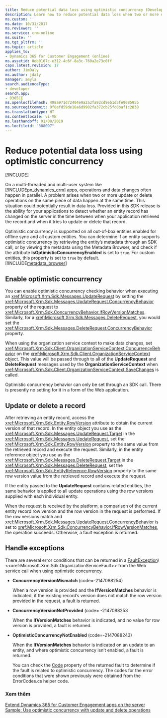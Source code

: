 ```yaml
---
title: Reduce potential data loss using optimistic concurrency (Developer Guide for Dynamics 365 for Customer Engagement)| MicrosoftDocs
description: Learn how to reduce potential data loss when two or more update or delete operations on the same piece of data happen at the same time using optimistic concurrency
ms.custom: ''
ms.date: 10/31/2017
ms.reviewer: ''
ms.service: crm-online
ms.suite: ''
ms.tgt_pltfrm: ''
ms.topic: article
applies_to:
- Dynamics 365 for Customer Engagement (online)
ms.assetid: 0eb0167c-e312-4c6f-8a3c-760a2e73c0ff
caps.latest.revision: 17
author: JimDaly
ms.author: jdaly
manager: amyla
search.audienceType:
- developer
search.app:
- D365CE
ms.openlocfilehash: 498a971d72404e9a2a2fa92cd9eb1d3fe908595b
ms.sourcegitcommit: 9f0efd59de16a6d9902fa372cb25fc0baf1c2838
ms.translationtype: HT
ms.contentlocale: vi-VN
ms.lasthandoff: 01/08/2019
ms.locfileid: "388097"
---
```

# <a name="reduce-potential-data-loss-using-optimistic-concurrency"></a>Reduce potential data loss using optimistic concurrency

[!INCLUDE[](../../includes/cc_applies_to_update_9_0_0.md)]

On a multi-threaded and multi-user system like [!INCLUDE[pn_dynamics_crm](../../includes/pn-dynamics-crm.md)] apps, operations and data changes often happen in parallel. A problem arises when two or more update or delete operations on the same piece of data happen at the same time. This situation could potentially result in data loss. Provided in this SDK release is the ability for your applications to detect whether an entity record has changed on the server in the time between when your application retrieved the record and when it tries to update or delete that record.  
  
 Optimistic concurrency is supported on all out-of-box entities enabled for offline sync and all custom entities. You can determine if an entity supports optimistic concurrency by retrieving the entity’s metadata through an SDK call, or by viewing the metadata using the Metadata Browser, and check if the attribute **IsOptimisticConcurrencyEnabled** is set to `true`. For custom entities, this property is set to `true` by default. [!INCLUDE[metadata_browser](../../includes/metadata-browser.md)]  
  
<a name="bkmk_enable"></a>   
## <a name="enable-optimistic-concurrency"></a>Enable optimistic concurrency  
 You can enable optimistic concurrency checking behavior when executing an <xref:Microsoft.Xrm.Sdk.Messages.UpdateRequest> by setting the <xref:Microsoft.Xrm.Sdk.Messages.UpdateRequest.ConcurrencyBehavior> property of the request to <xref:Microsoft.Xrm.Sdk.ConcurrencyBehavior.IfRowVersionMatches>. Similarly, for a <xref:Microsoft.Xrm.Sdk.Messages.DeleteRequest>, you would set the <xref:Microsoft.Xrm.Sdk.Messages.DeleteRequest.ConcurrencyBehavior> property.  
  
 When using the organization service context to make data changes, set <xref:Microsoft.Xrm.Sdk.Client.OrganizationServiceContext.ConcurrencyBehavior> on the <xref:Microsoft.Xrm.Sdk.Client.OrganizationServiceContext> object. This value will be passed through to all of the **UpdateRequest** and **DeleteRequest** messages used by the **OrganizationServiceContext** when <xref:Microsoft.Xrm.Sdk.Client.OrganizationServiceContext.SaveChanges> is called.  
  
 Optimistic concurrency behavior can only be set through an SDK call. There is presently no setting for it in a form of the Web application.  
  
<a name="bkmk_update"></a>   
## <a name="update-or-delete-a-record"></a>Update or delete a record  
 After retrieving an entity record, access the <xref:Microsoft.Xrm.Sdk.Entity.RowVersion> attribute to obtain the current version of that record. In the entity object you use as the <xref:Microsoft.Xrm.Sdk.Messages.UpdateRequest.Target> in the <xref:Microsoft.Xrm.Sdk.Messages.UpdateRequest>, set the <xref:Microsoft.Xrm.Sdk.Entity.RowVersion> property to the same value from the retrieved record and execute the request. Similarly, in the entity reference object you use as the <xref:Microsoft.Xrm.Sdk.Messages.DeleteRequest.Target> in the <xref:Microsoft.Xrm.Sdk.Messages.DeleteRequest>, set the <xref:Microsoft.Xrm.Sdk.EntityReference.RowVersion> property to the same row version value from the retrieved record and execute the request.  
  
 If the entity passed to the **UpdateRequest** contains related entities, the same behavior is applied to all update operations using the row versions supplied with each individual entity.  
  
 When the request is received by the platform, a comparison of the current entity record row version and the row version in the request is performed. If the row versions match and <xref:Microsoft.Xrm.Sdk.Messages.UpdateRequest.ConcurrencyBehavior> is set to <xref:Microsoft.Xrm.Sdk.ConcurrencyBehavior.IfRowVersionMatches>, the operation succeeds. Otherwise, a fault exception is returned.  
  
<a name="bkmk_handle"></a>   
## <a name="handle-exceptions"></a>Handle exceptions  
 There are several error conditions that can be returned in a [FaultException](https://msdn.microsoft.com/library/ms576199\(v=vs.110\).aspx)\<<xref:Microsoft.Xrm.Sdk.OrganizationServiceFault>> from the Web service call when using optimistic concurrency.  
  
- **ConcurrencyVersionMismatch** (code=-2147088254)  
  
     When a row version is provided and the **IfVersionMatches** behavior is indicated, if the existing record’s version does not match the row version provided in the request, a fault is returned.  
  
- **ConcurrencyVersionNotProvided** (code= -2147088253  
  
     When the **IfVersionMatches** behavior is indicated, and no value for row version is provided, a fault is returned.  
  
- **OptimisticConcurrencyNotEnabled** (code=-2147088243)  
  
     When the **IfVersionMatches** behavior is indicated on an update to an entity, and where optimistic concurrency isn’t enabled, a fault is returned.  
  
  You can check the [Code](https://msdn.microsoft.com/library/system.servicemodel.faultexception.code\(v=vs.110\).aspx) property of the returned fault to determine if the fault is related to optimistic concurrency. The codes for the error conditions that were shown previously were obtained from the ErrorCodes.cs helper code.  
  
### <a name="see-also"></a>Xem thêm  
 [Extend Dynamics 365 for Customer Engagement apps on the server](../extend-dynamics-365-server.md)   
 [Sample: Use optimistic concurrency with update and delete operations](sample-use-optimistic-concurrency-update-delete-operations.md)
